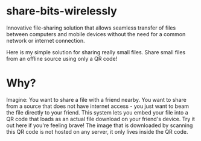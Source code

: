 # share-bits-wirelessly
Innovative file-sharing solution that allows seamless transfer of files between computers and mobile devices without the need for a common network or internet connection.

Here is my simple solution for sharing really small files.
Share small files from an offline source using only a QR code!

# Why?

Imagine: You want to share a file with a friend nearby. You want to share from a source that does not have internet access - you just want to beam the file directly to your friend. This system lets you embed your file into a QR code that loads as an actual file download on your friend's device. Try it out here if you're feeling brave! The image that is downloaded by scanning this QR code is not hosted on any server, it only lives inside the QR code.
